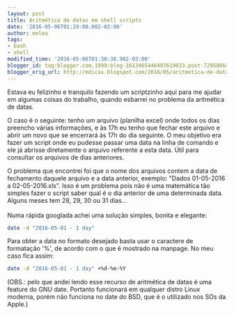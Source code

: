 ```yaml
---
layout: post
title: Aritmética de datas em shell scripts
date: '2016-05-06T01:29:00.002-03:00'
author: meleu
tags:
- bash
- shell
modified_time: '2016-05-06T01:30:38.902-03:00'
blogger_id: tag:blogger.com,1999:blog-1613465446497619833.post-7295886484911605626
blogger_orig_url: http://mdicas.blogspot.com/2016/05/aritmetica-de-datas-em-shell-scripts.html
---
```


Estava eu felizinho e tranquilo fazendo um scriptzinho aqui para me ajudar em algumas
coisas do trabalho, quando esbarrei no problema da aritmética de datas.

O caso é o seguinte: tenho um arquivo (planilha excel) onde todos os dias preencho várias
informações, e às 17h eu tenho que fechar este arquivo e abrir um novo que se encerrará às
17h do dia seguinte. O meu objetivo era fazer um script onde eu pudesse passar uma data na
linha de comando e ele já abrisse diretamente o arquivo referente a esta data. Útil para
consultar os arquivos de dias anteriores.

O problema que encontrei foi que o nome dos arquivos contem a data de fechamento daquele arquivo
e a data anterior, exemplo: "Dados 01-05-2016 a 02-05-2016.xls". Isso é um problema pois não é
uma matemática tão simples fazer o script saber qual é o dia anterior de uma determinada data.
Alguns meses tem 28, 29, 30 ou 31 dias...<br /><br />Numa rápida googlada achei uma solução
simples, bonita e elegante:

```bash
date -d "2016-05-01 - 1 day"
```

Para obter a data no formato desejado basta usar o caractere de formatação '%', de acordo com o
que é mostrado na manpage. No meu caso fica assim:

```bash
date -d "2016-05-01 - 1 day" +%d-%m-%Y
```

(OBS.: pelo que andei lendo esse recurso de aritmética de datas é uma feature do GNU date. Portanto
funcionará em qualquer distro Linux moderna, porém não funciona no date do BSD, que é o utilizado nos SOs da Apple.)
